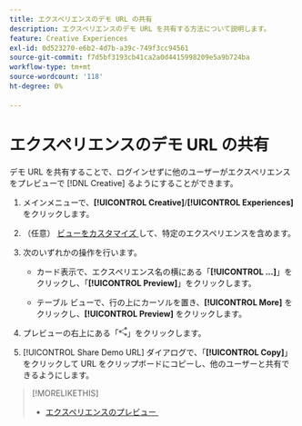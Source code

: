 ```yaml
---
title: エクスペリエンスのデモ URL の共有
description: エクスペリエンスのデモ URL を共有する方法について説明します。
feature: Creative Experiences
exl-id: 0d523270-e6b2-4d7b-a39c-749f3cc94561
source-git-commit: f7d5bf3193cb41ca2a0d4415998209e5a9b724ba
workflow-type: tm+mt
source-wordcount: '118'
ht-degree: 0%

---
```


# エクスペリエンスのデモ URL の共有

デモ URL を共有することで、ログインせずに他のユーザーがエクスペリエンスをプレビューで [!DNL Creative] るようにすることができます。

1. メインメニューで、**[!UICONTROL Creative]**/**[!UICONTROL Experiences]** をクリックします。

1. （任意） [&#x200B; ビューをカスタマイズ &#x200B;](/help/creative/introduction/customize-data-views.md) して、特定のエクスペリエンスを含めます。

1. 次のいずれかの操作を行います。

   * カード表示で、エクスペリエンス名の横にある「**[!UICONTROL ...]**」をクリックし、「**[!UICONTROL Preview]**」をクリックします。

   * テーブル ビューで、行の上にカーソルを置き、**[!UICONTROL More]** をクリックし、**[!UICONTROL Preview]** をクリックします。

1. プレビューの右上にある「![&#x200B; 共有 &#x200B;](/help/creative/assets/share.png " 共有 ")」をクリックします。

1. [!UICONTROL Share Demo URL] ダイアログで、「**[!UICONTROL Copy]**」をクリックして URL をクリップボードにコピーし、他のユーザーと共有できるようにします。

>[!MORELIKETHIS]
>
>* [&#x200B; エクスペリエンスのプレビュー &#x200B;](/help/creative/experiences/experience-preview.md)
